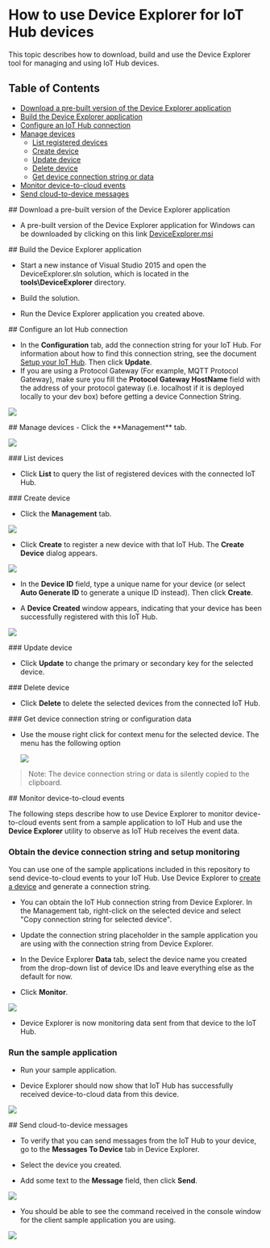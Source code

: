 # How to use Device Explorer for IoT Hub devices
This topic describes how to download, build and use the Device Explorer tool for managing and using IoT Hub devices.

## Table of Contents
- [Download a pre-built version of the Device Explorer application](#download)
- [Build the Device Explorer application](#build)
- [Configure an IoT Hub connection](#configure)
- [Manage devices](#managedevices)
  - [List registered devices](#listdevices)
  - [Create device](#createdevice)
  - [Update device](#updatedevice)
  - [Delete device](#deletedevice)
  - [Get device connection string or data](#getdatadevice)
- [Monitor device-to-cloud events](#monitor)
- [Send cloud-to-device messages](#send)

<a name="download"/>
## Download a pre-built version of the Device Explorer application

-  A pre-built version of the Device Explorer application for Windows can be downloaded by clicking on this link [DeviceExplorer.msi](placeholder)

<a name="build"/>
## Build the Device Explorer application

-  Start a new instance of Visual Studio 2015 and open the DeviceExplorer.sln solution, which is located in the **tools\\DeviceExplorer** directory.

-  Build the solution.

-  Run the Device Explorer application you created above.

<a name="configure"/>
## Configure an Iot Hub connection


-  In the **Configuration** tab, add the connection string for your IoT Hub. For information about how to find this connection string, see the document [Setup your IoT Hub][setup-iothub]. Then click **Update**.
-  If you are using a Protocol Gateway (For example, MQTT Protocol Gateway), make sure you fill the **Protocol Gateway HostName** field with the address of your protocol gateway (i.e. localhost if it is deployed locally to your dev box) before getting a device Connection String.

  ![](media/device_explorer/iotgetstart1.png)


<a name="managedevices"/>
## Manage devices
-  Click the **Management** tab.

  ![](media/device_explorer/iotgetstart2.png)

<a name="listdevices"/>
### List devices

-  Click **List** to query the list of registered devices with the connected IoT Hub.

<a name="createdevice"/>
### Create device

-  Click the **Management** tab.

  ![](media/device_explorer/iotgetstart2.png)

-  Click **Create** to register a new device with that IoT Hub. The **Create Device** dialog appears.

  ![](media/device_explorer/iotgetstart3.png)

-  In the **Device ID** field, type a unique name for your device (or select **Auto Generate ID** to generate a unique ID instead). Then click **Create**.

-  A **Device Created** window appears, indicating that your device has been successfully registered with this IoT Hub.

  ![](media/device_explorer/iotgetstart4.png)

<a name="updatedevice"/>
### Update device

- Click **Update** to change the primary or secondary key for the selected device.


<a name="deletedevice"/>
### Delete device

- Click **Delete** to delete the selected devices from the connected IoT Hub.

<a name="getdatadevice"/>
### Get device connection string or configuration data

- Use the mouse right click for context menu for the selected device. The menu has the following option

  ![](media/device_explorer/connstr.png)

> Note: The device connection string or data is silently copied to the clipboard.

<a name="monitor"/>
## Monitor device-to-cloud events

The following steps describe how to use Device Explorer to monitor device-to-cloud events sent from a sample application to IoT Hub and use the **Device Explorer** utility to observe as IoT Hub receives the event data.

### Obtain the device connection string and setup monitoring

You can use one of the sample applications included in this repository to send device-to-cloud events to your IoT Hub. Use Device Explorer to [create a device](#createdevice) and generate a connection string.

-  You can obtain the IoT Hub connection string from Device Explorer. In the Management tab, right-click on the selected device and select "Copy connection string for selected device".

- Update the connection string placeholder in the sample application you are using with the connection string from Device Explorer.

-  In the Device Explorer **Data** tab, select the device name you created from the drop-down list of device IDs and leave everything else as the default for now.

-  Click **Monitor**.

  ![](media/device_explorer/iotgetstart5.png)

-  Device Explorer is now monitoring data sent from that device to the IoT Hub.

### Run the sample application

-  Run your sample application.

-  Device Explorer should now show that IoT Hub has successfully received device-to-cloud data from this device.

  ![](media/device_explorer/iotgetstart7.png)

<a name="send"/>
## Send cloud-to-device messages

-  To verify that you can send messages from the IoT Hub to your device, go to the **Messages To Device** tab in Device Explorer.

-  Select the device you created.

-  Add some text to the **Message** field, then click **Send**.

  ![](media/device_explorer/iotgetstart8.png)

-  You should be able to see the command received in the console window for the client sample application you are using.

  ![](media/device_explorer/iotgetstart9.png)


[setup-iothub]: ../../../doc/setup_iothub.md
